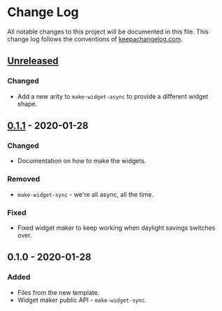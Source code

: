 # Change Log
All notable changes to this project will be documented in this file. This change log follows the conventions of [keepachangelog.com](http://keepachangelog.com/).

## [Unreleased]
### Changed
- Add a new arity to `make-widget-async` to provide a different widget shape.

## [0.1.1] - 2020-01-28
### Changed
- Documentation on how to make the widgets.

### Removed
- `make-widget-sync` - we're all async, all the time.

### Fixed
- Fixed widget maker to keep working when daylight savings switches over.

## 0.1.0 - 2020-01-28
### Added
- Files from the new template.
- Widget maker public API - `make-widget-sync`.

[Unreleased]: https://github.com/your-name/nopassword/compare/0.1.1...HEAD
[0.1.1]: https://github.com/your-name/nopassword/compare/0.1.0...0.1.1
